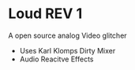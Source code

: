 # Loud REV 1

A open source analog Video glitcher 


- Uses Karl Klomps Dirty Mixer
- Audio Reacitve Effects

